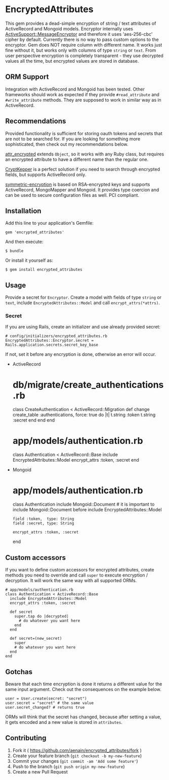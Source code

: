 # EncryptedAttributes

This gem provides a dead-simple encryption of string / text attributes of ActiveRecord and Mongoid models.  Encryptor internally uses [ActiveSupport::MessageEncryptor](http://api.rubyonrails.org/classes/ActiveSupport/MessageEncryptor.html) and therefore it uses 'aes-256-cbc' cipher by default. Currently there is no way to pass custom options to the encryptor. Gem does NOT require column with different name. It works just fine without it, but works only with columns of type `string` or `text`. From user perspective encryption is completely transparent - they use decrypted values all the time, but encrypted values are stored in database.

## ORM Support

Integration with ActiveRecord and Mongoid has been tested. Other frameworks should work as expected if they provide `#read_attribute` and `#write_attribute` methods. They are supposed to work in similar way as in ActiveRecord.

## Recommendations

Provided functionality is sufficient for storing oauth tokens and secrets that are not to be searched for. If you are looking for something more sophisticated, then check out my recommendations below.

[attr_encrypted](https://github.com/attr-encrypted/attr_encrypted) extends `Object`, so it works with any Ruby class, but requires an encrypted attribute to have a different name than the regular one.

[CryptKepper](http://jmazzi.github.io/crypt_keeper/) is a perfect solution if you need to search through encrypted fields, but supports ActiveRecord only.

[symmetric-encryption](https://github.com/reidmorrison/symmetric-encryption) is based on RSA-encrypted keys and supports ActiveRecord, MongoMapper and Mongoid. It provides type coercion and can be used to secure configuration files as well. PCI compliant.

## Installation

Add this line to your application's Gemfile:

    gem 'encrypted_attributes'

And then execute:

    $ bundle

Or install it yourself as:

    $ gem install encrypted_attributes

## Usage

Provide a secret for `Encryptor`. Create a model with fields of type `string` or `text`, include `EncryptedAttributes::Model` and call `encrypt_attrs(*attrs)`.

### Secret

If you are using Rails, create an initializer and use already provided secret:

    # config/initializers/encrypted_attributes.rb
    EncryptedAttributes::Encryptor.secret = Rails.application.secrets.secret_key_base

If not, set it before any encryption is done, otherwise an error will occur.

* ActiveRecord

    # db/migrate/create_authentications.rb
    class CreateAuthentication < ActiveRecord::Migration
      def change
        create_table :authentications, force: true do |t|
          t.string :token
          t.string :secret
        end
      end
    end

    # app/models/authentication.rb
    class Authentication < ActiveRecord::Base
      include EncryptedAttributes::Model
      encrypt_attrs :token, :secret
    end

* Mongoid

    # app/models/authentication.rb
    class Authentication
      include Mongoid::Document
      # it is important to include Mongoid::Document before
      include EncryptedAttributes::Model

      field :token,  type: String
      field :secret, type: String

      encrypt_attrs :token, :secret
    end

## Custom accessors

If you want to define custom accessors for encrypted attributes, create methods you need to override and call `super` to execute encryption / decryption. It will work the same way with all supported ORMs.

    # app/models/authentication.rb
    class Authentication < ActiveRecord::Base
      include EncryptedAttributes::Model
      encrypt_attrs :token, :secret

      def secret
        super.tap do |decrypted|
          # do whatever you want here
        end
      end

      def secret=(new_secret)
        super
        # do whatever you want here
      end
    end

## Gotchas

Beware that each time encryption is done it returns a different value for the same input argument. Check out the consequences on the example below.

    user = User.create(secret: "secret")
    user.secret = "secret" # the same value
    user.secret_changed? # returns true

ORMs will think that the secret has changed, because after setting a value, it gets encoded and a new value is stored in `attributes`.

## Contributing

1. Fork it ( https://github.com/aenain/encrypted_attributes/fork )
2. Create your feature branch (`git checkout -b my-new-feature`)
3. Commit your changes (`git commit -am 'Add some feature'`)
4. Push to the branch (`git push origin my-new-feature`)
5. Create a new Pull Request
